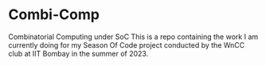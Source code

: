 # Combi-Comp
Combinatorial Computing under SoC
This is a repo containing the work I am currently doing for my Season Of Code project conducted by the WnCC club at IIT Bombay in the summer of 2023.

